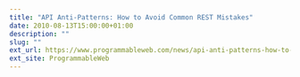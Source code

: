 ```yaml
---
title: "API Anti-Patterns: How to Avoid Common REST Mistakes"
date: 2010-08-13T15:00:00+01:00
description: ""
slug: ""
ext_url: https://www.programmableweb.com/news/api-anti-patterns-how-to-avoid-common-rest-mistakes/2010/08/13
ext_site: ProgrammableWeb
---
```

